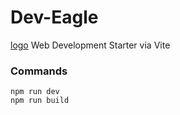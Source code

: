 # Dev-Eagle
[logo](src/logo.png)
Web Development Starter via Vite

### Commands
```
npm run dev
npm run build
```




